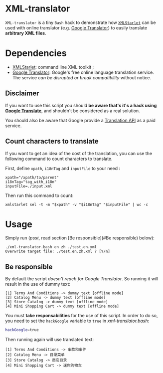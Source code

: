 # XML-translator

`XML-translator` is a tiny `Bash` hack to demonstrate how [`XMLStarlet`](http://xmlstar.sourceforge.net/) can be used with online translator (e.g. [Google Translator](http://translate.google.com/)) to easily translate **arbitrary XML files**.

# Dependencies

* [XMLStarlet](http://xmlstar.sourceforge.net/): command line XML toolkit ;
* [Google Translator](http://translate.google.com/): Google's free online language translation service. The service _can be disrupted or break compatibility_ without notice.

## Disclaimer
If you want to use this script you should **be aware that's it's a hack using [Google Translate](http://translate.google.com/)**, and shouldn't be considered as a real solution.

You should also be aware that Google provide a [Translation API](https://developers.google.com/translate/) as a paid service.

## Count characters to translate

If you want to get an idea of the cost of the translation, you can use the following command to count characters to translate.

First, define `xpath`, `i18nTag` and `inputFile` to your need :

    xpath="/xpath/to/parent"
    i18nTag="tag_with_i18n"
    inputFile=./input.xml

Then run this command to count:

    xmlstarlet sel -t -m "$xpath" -v "$i18nTag" "$inputFile" | wc -c

# Usage

Simply run (_psst_, read section [Be responsible](#Be responsible) below):

    ./xml-translator.bash en zh ./test.en.xml
    Overwrite target file: ./test.en.zh.xml ? [Y/n]

## Be responsible

By default the script _doesn't reach for Google Translator_.
So running it will result in the use of dummy text:

    [1] Terms And Conditions -> dummy text [offline mode]
    [2] Catalog Menu -> dummy text [offline mode]
    [3] Store Catalog -> dummy text [offline mode]
    [4] Mini Shopping Cart -> dummy text [offline mode]

You must **take responsabilities** for the use of this script. In order to do so, you need to set the `hackGoogle` variable to `true` in _xml-translator.bash_:

```bash
hackGoogle=true
```

Then running again will use translated text:

    [1] Terms And Conditions -> 条款和条件
    [2] Catalog Menu -> 目录菜单
    [3] Store Catalog -> 商店目录
    [4] Mini Shopping Cart -> 迷你购物车
